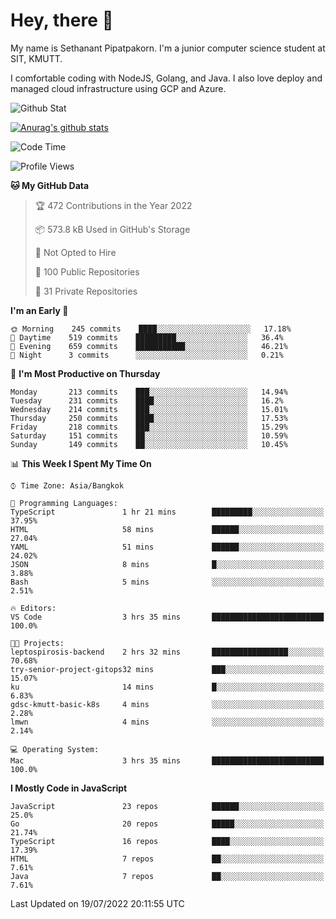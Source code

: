 # Hey, there 🙌
My name is Sethanant Pipatpakorn. I'm a junior computer science student at SIT, KMUTT.

I comfortable coding with NodeJS, Golang, and Java. I also love deploy and managed cloud infrastructure using GCP and Azure.

![Github Stat](https://github-profile-summary-cards.vercel.app/api/cards/profile-details?username=thetkpark&theme=dracula)

[![Anurag's github stats](https://github-readme-stats.vercel.app/api?username=thetkpark&count_private=true&show_icons=true&theme=tokyonight)](https://github.com/anuraghazra/github-readme-stats)

<!--START_SECTION:waka-->
![Code Time](http://img.shields.io/badge/Code%20Time-0%20secs-blue)

![Profile Views](http://img.shields.io/badge/Profile%20Views-0-blue)

**🐱 My GitHub Data** 

> 🏆 472 Contributions in the Year 2022
 > 
> 📦 573.8 kB Used in GitHub's Storage 
 > 
> 🚫 Not Opted to Hire
 > 
> 📜 100 Public Repositories 
 > 
> 🔑 31 Private Repositories  
 > 
**I'm an Early 🐤** 

```text
🌞 Morning    245 commits    ████░░░░░░░░░░░░░░░░░░░░░   17.18% 
🌆 Daytime    519 commits    █████████░░░░░░░░░░░░░░░░   36.4% 
🌃 Evening    659 commits    ███████████░░░░░░░░░░░░░░   46.21% 
🌙 Night      3 commits      ░░░░░░░░░░░░░░░░░░░░░░░░░   0.21%

```
📅 **I'm Most Productive on Thursday** 

```text
Monday       213 commits    ███░░░░░░░░░░░░░░░░░░░░░░   14.94% 
Tuesday      231 commits    ████░░░░░░░░░░░░░░░░░░░░░   16.2% 
Wednesday    214 commits    ███░░░░░░░░░░░░░░░░░░░░░░   15.01% 
Thursday     250 commits    ████░░░░░░░░░░░░░░░░░░░░░   17.53% 
Friday       218 commits    ███░░░░░░░░░░░░░░░░░░░░░░   15.29% 
Saturday     151 commits    ██░░░░░░░░░░░░░░░░░░░░░░░   10.59% 
Sunday       149 commits    ██░░░░░░░░░░░░░░░░░░░░░░░   10.45%

```


📊 **This Week I Spent My Time On** 

```text
⌚︎ Time Zone: Asia/Bangkok

💬 Programming Languages: 
TypeScript               1 hr 21 mins        █████████░░░░░░░░░░░░░░░░   37.95% 
HTML                     58 mins             ██████░░░░░░░░░░░░░░░░░░░   27.04% 
YAML                     51 mins             ██████░░░░░░░░░░░░░░░░░░░   24.02% 
JSON                     8 mins              █░░░░░░░░░░░░░░░░░░░░░░░░   3.88% 
Bash                     5 mins              ░░░░░░░░░░░░░░░░░░░░░░░░░   2.51%

🔥 Editors: 
VS Code                  3 hrs 35 mins       █████████████████████████   100.0%

🐱‍💻 Projects: 
leptospirosis-backend    2 hrs 32 mins       █████████████████░░░░░░░░   70.68% 
try-senior-project-gitops32 mins             ███░░░░░░░░░░░░░░░░░░░░░░   15.07% 
ku                       14 mins             █░░░░░░░░░░░░░░░░░░░░░░░░   6.83% 
gdsc-kmutt-basic-k8s     4 mins              ░░░░░░░░░░░░░░░░░░░░░░░░░   2.28% 
lmwn                     4 mins              ░░░░░░░░░░░░░░░░░░░░░░░░░   2.14%

💻 Operating System: 
Mac                      3 hrs 35 mins       █████████████████████████   100.0%

```

**I Mostly Code in JavaScript** 

```text
JavaScript               23 repos            ██████░░░░░░░░░░░░░░░░░░░   25.0% 
Go                       20 repos            █████░░░░░░░░░░░░░░░░░░░░   21.74% 
TypeScript               16 repos            ████░░░░░░░░░░░░░░░░░░░░░   17.39% 
HTML                     7 repos             ██░░░░░░░░░░░░░░░░░░░░░░░   7.61% 
Java                     7 repos             ██░░░░░░░░░░░░░░░░░░░░░░░   7.61%

```



 Last Updated on 19/07/2022 20:11:55 UTC
<!--END_SECTION:waka-->
